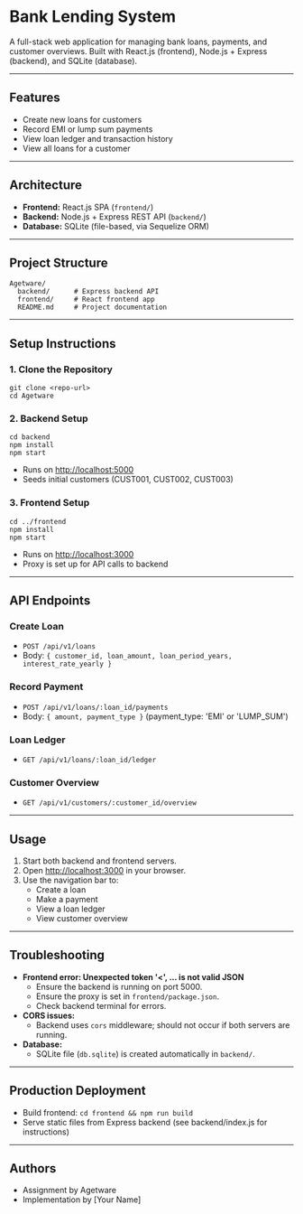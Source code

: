 # Bank Lending System

A full-stack web application for managing bank loans, payments, and customer overviews. Built with React.js (frontend), Node.js + Express (backend), and SQLite (database).

---

## Features
- Create new loans for customers
- Record EMI or lump sum payments
- View loan ledger and transaction history
- View all loans for a customer

---

## Architecture
- **Frontend:** React.js SPA (`frontend/`)
- **Backend:** Node.js + Express REST API (`backend/`)
- **Database:** SQLite (file-based, via Sequelize ORM)

---

## Project Structure
```
Agetware/
  backend/      # Express backend API
  frontend/     # React frontend app
  README.md     # Project documentation
```

---

## Setup Instructions

### 1. Clone the Repository
```
git clone <repo-url>
cd Agetware
```

### 2. Backend Setup
```
cd backend
npm install
npm start
```
- Runs on [http://localhost:5000](http://localhost:5000)
- Seeds initial customers (CUST001, CUST002, CUST003)

### 3. Frontend Setup
```
cd ../frontend
npm install
npm start
```
- Runs on [http://localhost:3000](http://localhost:3000)
- Proxy is set up for API calls to backend

---

## API Endpoints

### **Create Loan**
- `POST /api/v1/loans`
- Body: `{ customer_id, loan_amount, loan_period_years, interest_rate_yearly }`

### **Record Payment**
- `POST /api/v1/loans/:loan_id/payments`
- Body: `{ amount, payment_type }` (payment_type: 'EMI' or 'LUMP_SUM')

### **Loan Ledger**
- `GET /api/v1/loans/:loan_id/ledger`

### **Customer Overview**
- `GET /api/v1/customers/:customer_id/overview`

---

## Usage
1. Start both backend and frontend servers.
2. Open [http://localhost:3000](http://localhost:3000) in your browser.
3. Use the navigation bar to:
   - Create a loan
   - Make a payment
   - View a loan ledger
   - View customer overview

---

## Troubleshooting
- **Frontend error: Unexpected token '<', ... is not valid JSON**
  - Ensure the backend is running on port 5000.
  - Ensure the proxy is set in `frontend/package.json`.
  - Check backend terminal for errors.
- **CORS issues:**
  - Backend uses `cors` middleware; should not occur if both servers are running.
- **Database:**
  - SQLite file (`db.sqlite`) is created automatically in `backend/`.

---

## Production Deployment
- Build frontend: `cd frontend && npm run build`
- Serve static files from Express backend (see backend/index.js for instructions)

---

## Authors
- Assignment by Agetware
- Implementation by [Your Name] 
